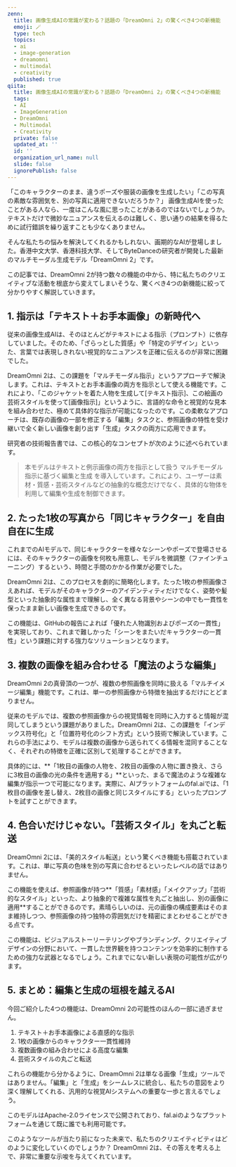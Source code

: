 ```yaml
---
zenn:
  title: 画像生成AIの常識が変わる？話題の「DreamOmni 2」の驚くべき4つの新機能
  emoji: 🪄
  type: tech
  topics:
  - ai
  - image-generation
  - dreamomni
  - multimodal
  - creativity
  published: true
qiita:
  title: 画像生成AIの常識が変わる？話題の「DreamOmni 2」の驚くべき4つの新機能
  tags:
  - AI
  - ImageGeneration
  - DreamOmni
  - Multimodal
  - Creativity
  private: false
  updated_at: ''
  id: ''
  organization_url_name: null
  slide: false
  ignorePublish: false
---
```



「このキャラクターのまま、違うポーズや服装の画像を生成したい」「この写真の素敵な雰囲気を、別の写真に適用できないだろうか？」 画像生成AIを使ったことがある人なら、一度はこんな風に思ったことがあるのではないでしょうか。テキストだけで微妙なニュアンスを伝えるのは難しく、思い通りの結果を得るために試行錯誤を繰り返すことも少なくありません。

そんな私たちの悩みを解決してくれるかもしれない、画期的なAIが登場しました。香港中文大学、香港科技大学、そしてByteDanceの研究者が開発した最新のマルチモーダル生成モデル「DreamOmni 2」です。

この記事では、DreamOmni 2が持つ数々の機能の中から、特に私たちのクリエイティブな活動を根底から変えてしまいそうな、驚くべき4つの新機能に絞って分かりやすく解説していきます。

## 1. 指示は「テキスト＋お手本画像」の新時代へ

従来の画像生成AIは、そのほとんどがテキストによる指示（プロンプト）に依存していました。そのため、「ざらっとした質感」や「特定のデザイン」といった、言葉では表現しきれない視覚的なニュアンスを正確に伝えるのが非常に困難でした。

DreamOmni 2は、この課題を「マルチモーダル指示」というアプローチで解決します。これは、テキストとお手本画像の両方を指示として使える機能です。これにより、「このジャケットを着た人物を生成して[テキスト指示]、この絵画の芸術スタイルを使って[画像指示]」というように、言語的な命令と視覚的な見本を組み合わせた、極めて具体的な指示が可能になったのです。この柔軟なアプローチは、既存の画像の一部を修正する「編集」タスクと、参照画像の特性を受け継いで全く新しい画像を創り出す「生成」タスクの両方に応用できます。

研究者の技術報告書では、この核心的なコンセプトが次のように述べられています。

> 本モデルはテキストと例示画像の両方を指示として扱う マルチモーダル指示に基づく編集と生成 を導入しています。これにより、ユーザーは素材・質感・芸術スタイルなどの抽象的な概念だけでなく、具体的な物体を利用して編集や生成を制御できます。

## 2. たった1枚の写真から「同じキャラクター」を自由自在に生成

これまでのAIモデルで、同じキャラクターを様々なシーンやポーズで登場させるには、そのキャラクターの画像を何枚も用意し、モデルを微調整（ファインチューニング）するという、時間と手間のかかる作業が必要でした。

DreamOmni 2は、このプロセスを劇的に簡略化します。たった1枚の参照画像さえあれば、モデルがそのキャラクターのアイデンティティだけでなく、姿勢や髪型といった抽象的な属性まで理解し、全く異なる背景やシーンの中でも一貫性を保ったまま新しい画像を生成できるのです。

この機能は、GitHubの報告によれば「優れた人物識別およびポーズの一貫性」を実現しており、これまで難しかった「シーンをまたいだキャラクターの一貫性」という課題に対する強力なソリューションとなります。

## 3. 複数の画像を組み合わせる「魔法のような編集」

DreamOmni 2の真骨頂の一つが、複数の参照画像を同時に扱える「マルチイメージ編集」機能です。これは、単一の参照画像から特徴を抽出するだけにとどまりません。

従来のモデルでは、複数の参照画像からの視覚情報を同時に入力すると情報が混同してしまうという課題がありました。DreamOmni 2は、この課題を「インデックス符号化」と「位置符号化のシフト方式」という技術で解決しています。これらの手法により、モデルは複数の画像から送られてくる情報を混同することなく、それぞれの特徴を正確に区別して処理することができます。

具体的には、**「1枚目の画像の人物を、2枚目の画像の人物に置き換え、さらに3枚目の画像の光の条件を適用する」**といった、まるで魔法のような複雑な編集が指示一つで可能になります。実際に、AIプラットフォームのfal.aiでは、「1枚目の画像を差し替え、2枚目の画像と同じスタイルにする」といったプロンプトを試すことができます。

## 4. 色合いだけじゃない。「芸術スタイル」を丸ごと転送

DreamOmni 2には、「美的スタイル転送」という驚くべき機能も搭載されています。これは、単に写真の色味を別の写真に合わせるといったレベルの話ではありません。

この機能を使えば、参照画像が持つ**「質感」「素材感」「メイクアップ」「芸術的なスタイル」といった、より抽象的で複雑な属性を丸ごと抽出し、別の画像に適用**することができるのです。素晴らしいのは、元の画像の構成要素はそのまま維持しつつ、参照画像の持つ独特の雰囲気だけを精密にまとわせることができる点です。

この機能は、ビジュアルストーリーテリングやブランディング、クリエイティブデザインの分野において、一貫した世界観を持つコンテンツを効率的に制作するための強力な武器となるでしょう。これまでにない新しい表現の可能性が広がります。

## 5. まとめ：編集と生成の垣根を越えるAI

今回ご紹介した4つの機能は、DreamOmni 2の可能性のほんの一部に過ぎません。

1. テキスト＋お手本画像による直感的な指示  
2. 1枚の画像からのキャラクター一貫性維持  
3. 複数画像の組み合わせによる高度な編集  
4. 芸術スタイルの丸ごと転送  

これらの機能から分かるように、DreamOmni 2は単なる画像「生成」ツールではありません。「編集」と「生成」をシームレスに統合し、私たちの意図をより深く理解してくれる、汎用的な視覚AIシステムへの重要な一歩と言えるでしょう。

このモデルはApache-2.0ライセンスで公開されており、fal.aiのようなプラットフォームを通じて既に誰でも利用可能です。

このようなツールが当たり前になった未来で、私たちのクリエイティビティはどのように変化していくのでしょうか？ DreamOmni 2は、その答えを考える上で、非常に重要な示唆を与えてくれています。

